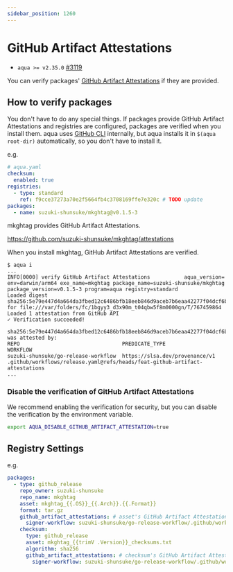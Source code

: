 ```yaml
---
sidebar_position: 1260
---
```


# GitHub Artifact Attestations

- `aqua >= v2.35.0` [#3119](https://github.com/aquaproj/aqua/pull/3119)

You can verify packages' [GitHub Artifact Attestations](https://docs.github.com/en/actions/security-for-github-actions/using-artifact-attestations/using-artifact-attestations-to-establish-provenance-for-builds) if they are provided.

## How to verify packages

You don't have to do any special things.
If packages provide GitHub Artifact Attestations and registries are configured, packages are verified when you install them.
aqua uses [GitHub CLI](https://cli.github.com/) internally, but aqua installs it in `$(aqua root-dir)` automatically, so you don't have to install it.

e.g.

```yaml
# aqua.yaml
checksum:
  enabled: true
registries:
  - type: standard
    ref: f9cce37273a70e2f5664fb4c3708169ffe7e320c # TODO update
packages:
  - name: suzuki-shunsuke/mkghtag@v0.1.5-3
```

mkghtag provides GitHub Artifact Attestations.

https://github.com/suzuki-shunsuke/mkghtag/attestations

When you install mkghtag, GitHub Artifact Attestations are verified.

```console
$ aqua i
...
INFO[0000] verify GitHub Artifact Attestations           aqua_version= env=darwin/arm64 exe_name=mkghtag package_name=suzuki-shunsuke/mkghtag package_version=v0.1.5-3 program=aqua registry=standard
Loaded digest sha256:5e79e447d4a664da3fbed12c6486bfb18eeb846d9aceb7b6eaa42277f04dcf6b for file:///var/folders/fc/1bgyy3_d3x90m_t04qbw5f8m0000gn/T/767459864
Loaded 1 attestation from GitHub API
✓ Verification succeeded!

sha256:5e79e447d4a664da3fbed12c6486bfb18eeb846d9aceb7b6eaa42277f04dcf6b was attested by:
REPO                                 PREDICATE_TYPE                  WORKFLOW                                                                   
suzuki-shunsuke/go-release-workflow  https://slsa.dev/provenance/v1  .github/workflows/release.yaml@refs/heads/feat-github-artifact-attestations
...
```

### Disable the verification of GitHub Artifact Attestations

We recommend enabling the verification for security, but you can disable the verification by the environment variable.

```sh
export AQUA_DISABLE_GITHUB_ARTIFACT_ATTESTATION=true
```

## Registry Settings

e.g.

```yaml
packages:
  - type: github_release
    repo_owner: suzuki-shunsuke
    repo_name: mkghtag
    asset: mkghtag_{{.OS}}_{{.Arch}}.{{.Format}}
    format: tar.gz
    github_artifact_attestations: # asset's GitHub Artifact Attestations
      signer-workflow: suzuki-shunsuke/go-release-workflow/.github/workflows/release.yaml
    checksum:
      type: github_release
      asset: mkghtag_{{trimV .Version}}_checksums.txt
      algorithm: sha256
      github_artifact_attestations: # checksum's GitHub Artifact Attestations
        signer-workflow: suzuki-shunsuke/go-release-workflow/.github/workflows/release.yaml
```

